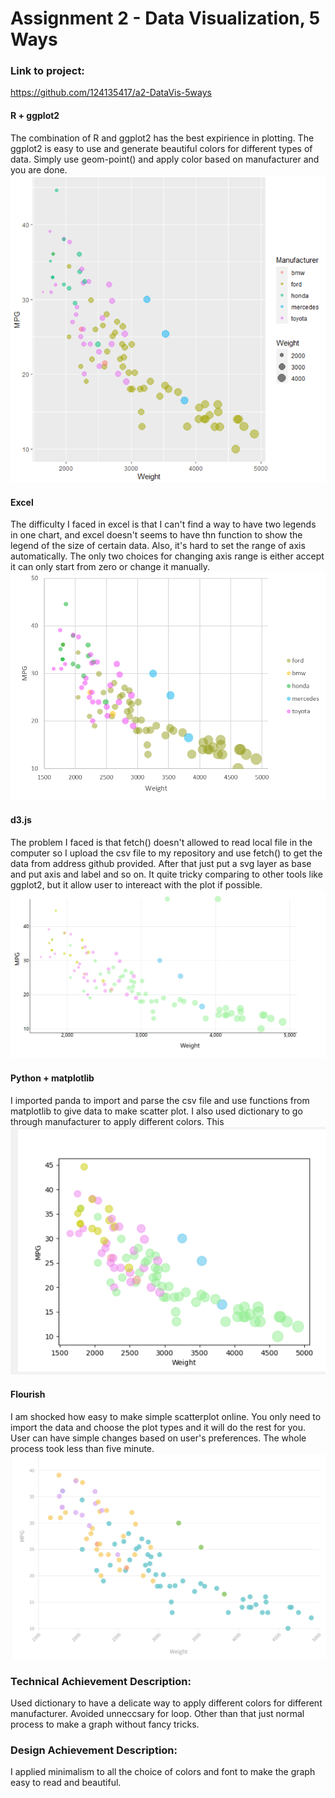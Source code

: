 Assignment 2 - Data Visualization, 5 Ways
===
### Link to project: 
https://github.com/124135417/a2-DataVis-5ways




#### R + ggplot2
The combination of R and ggplot2 has the best expirience in plotting. The ggplot2 is easy to use and generate beautiful colors for different types of data. Simply use geom-point() and apply color based on manufacturer and you are done.
![](https://raw.githubusercontent.com/124135417/a2-DataVis-5ways/main/R%2Bggplot2.png)

#### Excel
The difficulty I faced in excel is that I can't find a way to have two legends in one chart, and excel doesn't seems to have thn function to show the legend of the size of certain data. Also, it's hard to set the range of axis automatically. The only two choices for changing axis range is either accept it can only start from zero or change it manually.
![](https://raw.githubusercontent.com/124135417/a2-DataVis-5ways/main/Excel.png)

#### d3.js
The problem I faced is that fetch() doesn't allowed to read local file in the computer so I upload the csv file to my repository and use fetch() to get the data from address github provided. After that just put a svg layer as base and put axis and label and so on. It quite tricky comparing to other tools like ggplot2, but it allow user to intereact with the plot if possible.
![](https://raw.githubusercontent.com/124135417/a2-DataVis-5ways/main/d3.png)

#### Python + matplotlib
I imported panda to import and parse the csv file and use functions from matplotlib to give data to make scatter plot. I also used dictionary to go through manufacturer to apply different colors. This
![](https://raw.githubusercontent.com/124135417/a2-DataVis-5ways/main/Python.png)

#### Flourish
I am shocked how easy to make simple scatterplot online. You only need to import the data and choose the plot types and it will do the rest for you. User can have simple changes based on user's preferences. The whole process took less than five minute.
![](https://raw.githubusercontent.com/124135417/a2-DataVis-5ways/main/Flourish.png)




### Technical Achievement Description:
Used dictionary to have a delicate way to apply different colors for different manufacturer. Avoided unneccsary for loop. Other than that just normal process to make a graph without fancy tricks.
### Design Achievement Description:
I applied minimalism to all the choice of colors and font to make the graph easy to read and beautiful.
